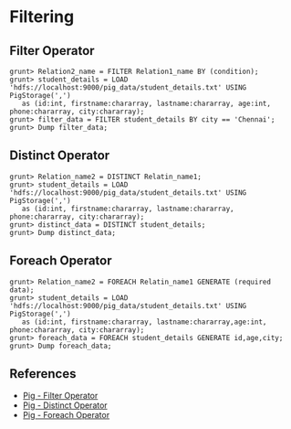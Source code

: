 # Filtering

## Filter Operator
```
grunt> Relation2_name = FILTER Relation1_name BY (condition);
grunt> student_details = LOAD 'hdfs://localhost:9000/pig_data/student_details.txt' USING PigStorage(',')
   as (id:int, firstname:chararray, lastname:chararray, age:int, phone:chararray, city:chararray);
grunt> filter_data = FILTER student_details BY city == 'Chennai';
grunt> Dump filter_data;
```

## Distinct Operator
```
grunt> Relation_name2 = DISTINCT Relatin_name1;
grunt> student_details = LOAD 'hdfs://localhost:9000/pig_data/student_details.txt' USING PigStorage(',')
   as (id:int, firstname:chararray, lastname:chararray, phone:chararray, city:chararray);
grunt> distinct_data = DISTINCT student_details;
grunt> Dump distinct_data;
```

## Foreach Operator
```
grunt> Relation_name2 = FOREACH Relatin_name1 GENERATE (required data);
grunt> student_details = LOAD 'hdfs://localhost:9000/pig_data/student_details.txt' USING PigStorage(',')
   as (id:int, firstname:chararray, lastname:chararray,age:int, phone:chararray, city:chararray);
grunt> foreach_data = FOREACH student_details GENERATE id,age,city;
grunt> Dump foreach_data;
```

## References
- [Pig - Filter Operator](https://www.tutorialspoint.com/apache_pig/apache_pig_filter_operator.htm)
- [Pig - Distinct Operator](https://www.tutorialspoint.com/apache_pig/apache_pig_distinct_operator.htm)
- [Pig - Foreach Operator](https://www.tutorialspoint.com/apache_pig/apache_pig_foreach_operator.htm)